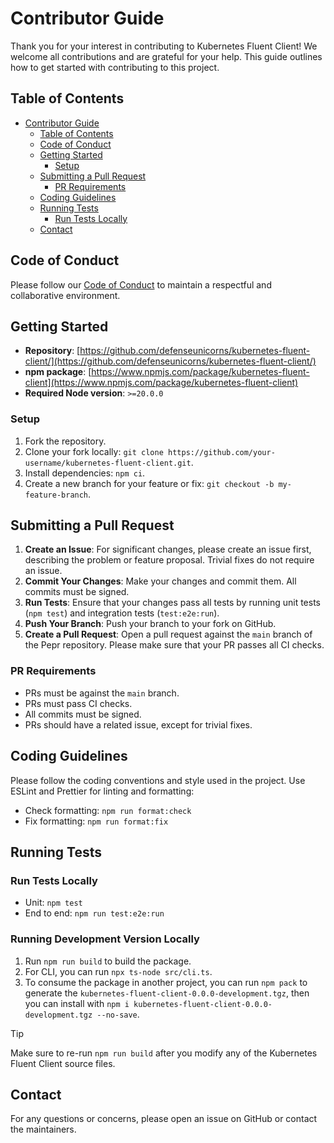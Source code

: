 # Contributor Guide

Thank you for your interest in contributing to Kubernetes Fluent Client! We welcome all contributions and are grateful for your help. This guide outlines how to get started with contributing to this project.

## Table of Contents

- [Contributor Guide](#contributor-guide)
  - [Table of Contents](#table-of-contents)
  - [Code of Conduct](#code-of-conduct)
  - [Getting Started](#getting-started)
    - [Setup](#setup)
  - [Submitting a Pull Request](#submitting-a-pull-request)
    - [PR Requirements](#pr-requirements)
  - [Coding Guidelines](#coding-guidelines)
  - [Running Tests](#running-tests)
    - [Run Tests Locally](#run-tests-locally)
  - [Contact](#contact)

## Code of Conduct

Please follow our [Code of Conduct](./CODE_OF_CONDUCT.md) to maintain a respectful and collaborative environment.

## Getting Started

- **Repository**: [https://github.com/defenseunicorns/kubernetes-fluent-client/](https://github.com/defenseunicorns/kubernetes-fluent-client/)
- **npm package**: [https://www.npmjs.com/package/kubernetes-fluent-client](https://www.npmjs.com/package/kubernetes-fluent-client)
- **Required Node version**: `>=20.0.0`

### Setup

1. Fork the repository.
2. Clone your fork locally: `git clone https://github.com/your-username/kubernetes-fluent-client.git`.
3. Install dependencies: `npm ci`.
4. Create a new branch for your feature or fix: `git checkout -b my-feature-branch`.

## Submitting a Pull Request

1. **Create an Issue**: For significant changes, please create an issue first, describing the problem or feature proposal. Trivial fixes do not require an issue.
2. **Commit Your Changes**: Make your changes and commit them. All commits must be signed.
3. **Run Tests**: Ensure that your changes pass all tests by running unit tests (`npm test`) and integration tests (`test:e2e:run`).
4. **Push Your Branch**: Push your branch to your fork on GitHub.
5. **Create a Pull Request**: Open a pull request against the `main` branch of the Pepr repository. Please make sure that your PR passes all CI checks.

### PR Requirements

- PRs must be against the `main` branch.
- PRs must pass CI checks.
- All commits must be signed.
- PRs should have a related issue, except for trivial fixes.

## Coding Guidelines

Please follow the coding conventions and style used in the project. Use ESLint and Prettier for linting and formatting:

- Check formatting: `npm run format:check`
- Fix formatting: `npm run format:fix`

## Running Tests

### Run Tests Locally

- Unit: `npm test`  
- End to end: `npm run test:e2e:run`


### Running Development Version Locally

1. Run `npm run build` to build the package.
2. For CLI, you can run `npx ts-node src/cli.ts`.
3. To consume the package in another project, you can run `npm pack` to generate the `kubernetes-fluent-client-0.0.0-development.tgz`, then you can install with `npm i kubernetes-fluent-client-0.0.0-development.tgz --no-save`.

> [!TIP]
> Make sure to re-run `npm run build` after you modify any of the Kubernetes Fluent Client source files.

## Contact

For any questions or concerns, please open an issue on GitHub or contact the maintainers.
